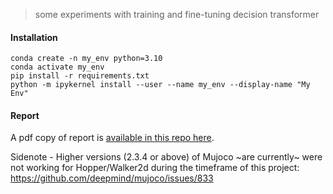 > some experiments with training and fine-tuning decision transformer

#### Installation

```
conda create -n my_env python=3.10
conda activate my_env
pip install -r requirements.txt
python -m ipykernel install --user --name my_env --display-name "My Env"
```

#### Report
A pdf copy of report is [available in this repo here](https://github.com/bhaveshgawri/decision-transformer-transfer-learning/blob/main/report/report.pdf).

Sidenote - Higher versions (2.3.4 or above) of Mujoco ~are currently~ were not working for Hopper/Walker2d during the timeframe of this project:
https://github.com/deepmind/mujoco/issues/833
